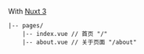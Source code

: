 With <a href="https://v3.nuxtjs.org/guide/directory-structure/pages">Nuxt 3</a>

```
|-- pages/
    |-- index.vue // 首页 "/"
    |-- about.vue // 关于页面 "/about"
```
